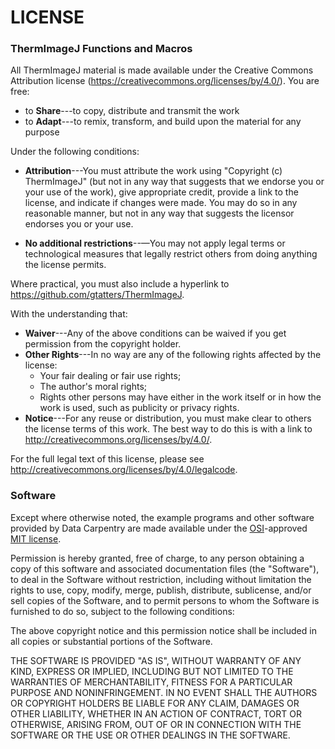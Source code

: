 LICENSE
================

### ThermImageJ Functions and Macros

All ThermImageJ material is made available under the Creative Commons Attribution license (<https://creativecommons.org/licenses/by/4.0/>). You are free:

-   to **Share**---to copy, distribute and transmit the work
-   to **Adapt**---to remix, transform, and build upon the material for any purpose

Under the following conditions:

-   **Attribution**---You must attribute the work using "Copyright (c) ThermImageJ" (but not in any way that suggests that we endorse you or your use of the work), give appropriate credit, provide a link to the license, and indicate if changes were made. You may do so in any reasonable manner, but not in any way that suggests the licensor endorses you or your use.

-   **No additional restrictions**--—You may not apply legal terms or technological measures that legally restrict others from doing anything the license permits.

Where practical, you must also include a hyperlink to <https://github.com/gtatters/ThermImageJ>.

With the understanding that:

-   **Waiver**---Any of the above conditions can be waived if you get permission from the copyright holder.
-   **Other Rights**---In no way are any of the following rights affected by the license:
    -   Your fair dealing or fair use rights;
    -   The author's moral rights;
    -   Rights other persons may have either in the work itself or in how the work is used, such as publicity or privacy rights.
-   **Notice**---For any reuse or distribution, you must make clear to others the license terms of this work. The best way to do this is with a link to <http://creativecommons.org/licenses/by/4.0/>.

For the full legal text of this license, please see <http://creativecommons.org/licenses/by/4.0/legalcode>.

### Software

Except where otherwise noted, the example programs and other software provided by Data Carpentry are made available under the [OSI](http://opensource.org)-approved [MIT license](http://opensource.org/licenses/mit-license.html).

Permission is hereby granted, free of charge, to any person obtaining a copy of this software and associated documentation files (the "Software"), to deal in the Software without restriction, including without limitation the rights to use, copy, modify, merge, publish, distribute, sublicense, and/or sell copies of the Software, and to permit persons to whom the Software is furnished to do so, subject to the following conditions:

The above copyright notice and this permission notice shall be included in all copies or substantial portions of the Software.

THE SOFTWARE IS PROVIDED "AS IS", WITHOUT WARRANTY OF ANY KIND, EXPRESS OR IMPLIED, INCLUDING BUT NOT LIMITED TO THE WARRANTIES OF MERCHANTABILITY, FITNESS FOR A PARTICULAR PURPOSE AND NONINFRINGEMENT. IN NO EVENT SHALL THE AUTHORS OR COPYRIGHT HOLDERS BE LIABLE FOR ANY CLAIM, DAMAGES OR OTHER LIABILITY, WHETHER IN AN ACTION OF CONTRACT, TORT OR OTHERWISE, ARISING FROM, OUT OF OR IN CONNECTION WITH THE SOFTWARE OR THE USE OR OTHER DEALINGS IN THE SOFTWARE.
